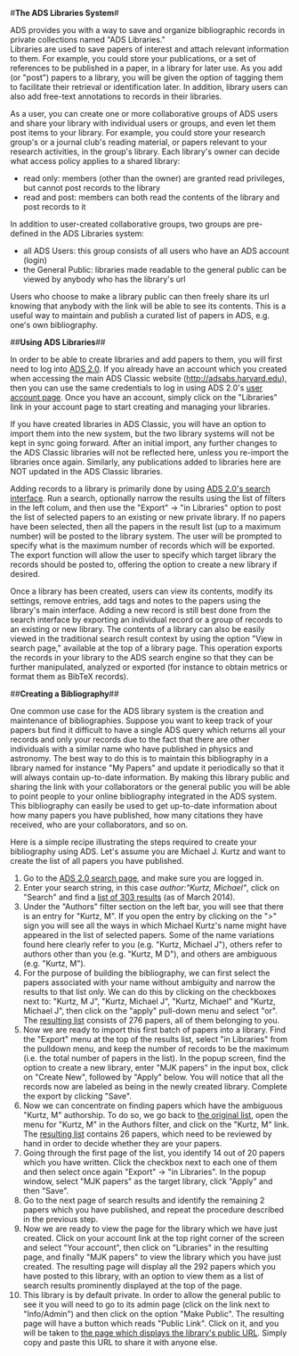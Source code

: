 #**The ADS Libraries System**#

ADS provides you with a way to save and organize bibliographic records in private collections named "ADS Libraries."  
Libraries are used to save papers of interest and attach relevant information to them. For example, you could store your publications, or a set of references to be published in a paper, in a library for later use.  As you add (or "post") papers to a library, you will be given the option of tagging them to facilitate their retrieval or identification later.  In addition, library users can also add free-text annotations to records in their libraries.

As a user, you can create one or more collaborative groups of ADS users and share your library with individual users or groups, and even let them post items to your library.  For example, you could store your research group's or a journal club's reading material, or papers relevant to your research activities, in the group's library.  Each library's owner can decide what access policy applies to a shared library: 
 * read only: members (other than the owner) are granted read privileges, but cannot post records to the library
 * read and post: members can both read the contents of the library and post records to it

In addition to user-created collaborative groups, two groups are pre-defined in the ADS Libraries system:
 * all ADS Users: this group consists of all users who have an ADS account (login)
 * the General Public: libraries made readable to the general public can be viewed by anybody who has the library's url

Users who choose to make a library public can then freely share its url knowing that anybody with the link will be able to see its contents.  This is a useful way to maintain and publish a curated list of papers in ADS, e.g. one's own bibliography.

##**Using ADS Libraries**##

In order to be able to create libraries and add papers to them, you will first need to log into [ADS 2.0](http://labs.adsabs.harvard.edu/adsabs/).  If you already have an account which you created when accessing the main ADS Classic website (http://adsabs.harvard.edu), then you can use the same credentials to log in using ADS 2.0's [user account page](http://labs.adsabs.harvard.edu/adsabs/user/).  Once you have an account, simply click on the "Libraries" link in your account page to start creating and managing your libraries.  

If you have created libraries in ADS Classic, you will have an option to import them into the new system, but the two library systems will not be kept in sync going forward.  After an initial import, any further changes to the ADS Classic libraries will not be reflected here, unless you re-import the libraries once again.  Similarly, any publications added to libraries here are NOT updated in the ADS Classic libraries.

Adding records to a library is primarily done by using [ADS 2.0's search interface](http://labs.adsabs.harvard.edu/adsabs/).  Run a search, optionally narrow the results using the list of filters in the left colum, and then use the "Export" -> "in Libraries" option to post the list of selected papers to an existing or new private library.  If no papers have been selected, then all the papers in the result list (up to a maximum number) will be posted to the library system.  The user will be prompted to specify what is the maximum number of records which will be exported.  The export function will allow the user to specify which target library the records should be posted to, offering the option to create a new library if desired.

Once a library has been created, users can view its contents, modify its settings, remove entries, add tags and notes to the papers using the library's main interface.  Adding a new record is still best done from the search interface by exporting an individual record or a group of records to an existing or new library.  The contents of a library can also be easily viewed in the traditional search result context by using the option "View in search page," available at the top of a library page.  This operation exports the records in your library to the ADS search engine so that they can be further manipulated, analyzed or exported (for instance to obtain metrics or format them as BibTeX records).

##**Creating a Bibliography**##

One common use case for the ADS library system is the creation and maintenance of bibliographies.  Suppose you want to keep track of your papers but find it difficult to have a single ADS query which returns all your records and only your records due to the fact that there are other individuals with a similar name who have published in physics and astronomy.  The best way to do this is to maintain this bibliography in a library named for instance "My Papers" and update it periodically so that it will always contain up-to-date information.  By making this library public and sharing the link with your collaborators or the general public you will be able to point people to your online bibliography integrated in the ADS system.  This bibliography can easily be used to get up-to-date information about how many papers you have published, how many citations they have received, who are your collaborators, and so on.

Here is a simple recipe illustrating the steps required to create your bibliography using ADS.  Let's assume you are Michael J. Kurtz and want to create the list of all papers you have published.
 1. Go to the [ADS 2.0 search page](http://labs.adsabs.harvard.edu/adsabs), and make sure you are logged in.
 2. Enter your search string, in this case _author:"Kurtz, Michael"_, click on "Search" and find a [list of 303 results](http://labs.adsabs.harvard.edu/adsabs/search/?q=+author%3A%22kurtz%2C+michael%22&month_from=&year_from=&month_to=&year_to=&db_f=%28astronomy+OR+physics%29) (as of March 2014).
 3. Under the "Authors" filter section on the left bar, you will see that there is an entry for "Kurtz, M".  If you open the entry by clicking on the ">" sign you will see all the ways in which Michael Kurtz's name might have appeared in the list of selected papers.  Some of the name variations found here clearly refer to you (e.g. "Kurtz, Michael J"), others refer to authors other than you (e.g. "Kurtz, M D"), and others are ambiguous (e.g. "Kurtz, M").
 4. For the purpose of building the bibliography, we can first select the papers associated with your name without ambiguity and narrow the results to that list only.  We can do this by clicking on the checkboxes next to: "Kurtz, M J", "Kurtz, Michael J", "Kurtz, Michael" and "Kurtz, Michael J", then click on the "apply" pull-down menu and select "or".  The [resulting list](http://labs.adsabs.harvard.edu/adsabs/search/?q=+author%3A%22kurtz%2C+michael%22&month_from=&year_from=&month_to=&year_to=&db_f=%28astronomy+OR+physics%29&nr=&bigquery=&aut_f=(%221%2FKurtz%2C+M%2FKurtz%2C%20M%20J%22+OR+%221%2FKurtz%2C%20M%2FKurtz%2C%20Michael%20J%22+OR+%221%2FKurtz%2C%20M%2FKurtz%2C%20Michael%22+OR+%221%2FKurtz%2C%20M%2FKurtz%2C%20Michael%20Julian%22)) consists of 276 papers, all of them belonging to you.
 5. Now we are ready to import this first batch of papers into a library.  Find the "Export" menu at the top of the results list, select "in Libraries" from the pulldown menu, and keep the number of records to be the maximum (i.e. the total number of papers in the list).  In the popup screen, find the option to create a new library, enter "MJK papers" in the input box, click on "Create New", followed by "Apply" below.  You will notice that all the records now are labeled as being in the newly created library.  Complete the export by clicking "Save".
 6. Now we can concentrate on finding papers which have the ambiguous "Kurtz, M" authorship.  To do so, we go back to [the original list](http://labs.adsabs.harvard.edu/adsabs/search/?month_to=&db_f=%28astronomy+OR+physics%29&year_from=&bigquery=&month_from=&q=+author%3A%22kurtz%2C+michael%22&nr=&year_to=), open the menu for "Kurtz, M" in the Authors filter, and click on the "Kurtz, M" link.  The [resulting list](http://labs.adsabs.harvard.edu/adsabs/search/?month_to=&db_f=%28astronomy+OR+physics%29&year_from=&bigquery=&month_from=&q=+author%3A%22kurtz%2C+michael%22&aut_f=1%2FKurtz%2C+M%2FKurtz%2C+M&year_to=&nr=) contains 26 papers, which need to be reviewed by hand in order to decide whether they are your papers.
 7. Going through the first page of the list, you identify 14 out of 20 papers which you have written.  Click the checkbox next to each one of them and then select once again "Export" -> "in Libraries".  In the popup window, select "MJK papers" as the target library, click "Apply" and then "Save".
 8. Go to the next page of search results and identify the remaining 2 papers which you have published, and repeat the procedure described in the previous step.
 9. Now we are ready to view the page for the library which we have just created.  Click on your account link at the top right corner of the screen and select "Your account", then click on "Libraries" in the resulting page, and finally "MJK papers" to view the library which you have just created.  The resulting page will display all the 292 papers which you have posted to this library, with an option to view them as a list of search results prominently displayed at the top of the page.
 10. This library is by default private.  In order to allow the general public to see it you will need to go to its admin page (click on the link next to "Info/Admin") and then click on the option "Make Public".  The resulting page will have a button which reads "Public Link".  Click on it, and you will be taken to [the page which displays the library's public URL](http://labs.adsabs.harvard.edu/adsabs/adsgut/postable/a3b5b873-41e8-433e-ad55-be83cdb484a5/library:MJK%20papers/filter/html).  Simply copy and paste this URL to share it with anyone else.
